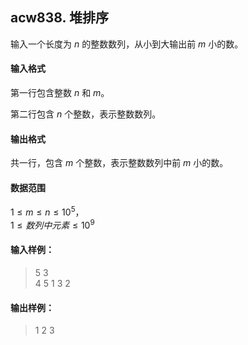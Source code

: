 ## acw838. 堆排序

输入一个长度为 $n$ 的整数数列，从小到大输出前 $m$ 小的数。

#### 输入格式

第一行包含整数 $n$ 和 $m$。

第二行包含 $n$ 个整数，表示整数数列。

#### 输出格式

共一行，包含 $m$ 个整数，表示整数数列中前 $m$ 小的数。

#### 数据范围

$1 \le m \le n \le 10^5$，  
$1 \le 数列中元素 \le 10^9$

#### 输入样例：

>5 3\
>4 5 1 3 2

#### 输出样例：

>1 2 3
